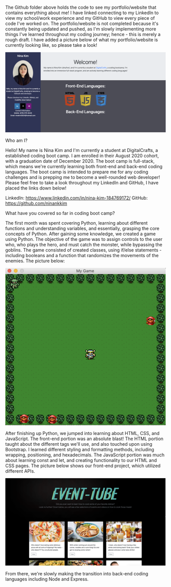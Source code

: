 The Github folder above holds the code to see my portfolio/website that contains everything about me! I have linked connecting to my LinkedIn to view my school/work experience and my GitHub to view every piece of code I've worked on. The portfolio/website is not completed because it's constantly being updated and pushed, as I'm slowly implementing more things I've learned throughout my coding journey; hence - this is merely a rough draft. I have added a picture below of what my portfolio/website is currently looking like, so please take a look! 

![Nina](images/website.png)

Who am I?

Hello! My name is Nina Kim and I'm currently a student at DigitalCrafts, a established coding boot camp. I am enrolled in their August 2020 cohort, with a graduation date of December 2020. The boot camp is full-stack, which means we're currently learning both front-end and back-end coding languages. The boot camp is intended to prepare me for any coding challenges and is prepping me to become a well-rounded web developer! Please feel free to take a look throughout my LinkedIn and GitHub, I have placed the links down below!

LinkedIn: https://www.linkedin.com/in/nina-kim-184769172/
GitHub: https://github.com/ninankkim

What have you covered so far in coding boot camp? 

The first month was spent covering Python, learning about different functions and understanding variables, and essentially, grasping the core concepts of Python. After gaining some knowledge, we created a game using Python. The objective of the game was to assign controls to the user who, who plays the hero, and must catch the monster, while bypassing the goblins. The game consisted of created classes, using if/else statements - including booleans and a function that randomizes the movements of the enemies. The picture below:

![Python](images/pygame.png)

After finishing up Python, we jumped into learning about HTML, CSS, and JavaScript. The front-end portion was an absolute blast! The HTML portion taught about the different tags we'll use, and also touched upon using Bootstrap. I learned different styling and formatting methods, including wrapping, positioning, and hexadecimals. The JavaScript portion was much about learning const and let, and creating functionality to our HTML and CSS pages. The picture below shows our front-end project, which utilized different APIs. 

![Website](images/indexpage.png)

From there, we're slowly making the transition into back-end coding languages including Node and Express. 

